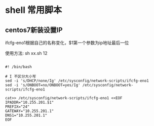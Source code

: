 # shell 常用脚本

## centos7新装设置IP

ifcfg-eno1根据自己的名称变化，$1第一个参数为ip地址最后一位

使用方法: sh xx.sh 12

```shell

#! /bin/bash

# I 不区分大小写
sed -i 's/DHCP/none/Ig' /etc/sysconfig/network-scripts/ifcfg-eno1
sed -i 's/ONBOOT=no/ONBOOT=yes/Ig' /etc/sysconfig/network-scripts/ifcfg-eno1

cat>> /etc/sysconfig/network-scripts/ifcfg-eno1 <<EOF
IPADDR="10.255.201.$1"
PREFIX="24"
GATEWAY="10.255.201.1"
DNS1="10.255.201.1"
EOF

```